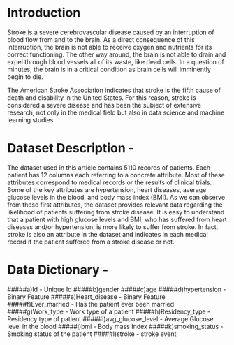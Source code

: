 # Introduction

Stroke is a severe cerebrovascular disease caused by an interruption of blood flow from and to
the brain. As a direct consequence of this interruption, the brain is not able to receive oxygen
and nutrients for its correct functioning. The other way around, the brain is not able to drain and
expel through blood vessels all of its waste, like dead cells. In a question of minutes, the brain is
in a critical condition as brain cells will imminently begin to die.

The American Stroke Association indicates that stroke is the fifth cause of death and disability in
the United States. For this reason, stroke is considered a severe disease and has been the
subject of extensive research, not only in the medical field but also in data science and machine
learning studies.

# Dataset Description -

The dataset used in this article contains 5110 records of patients. Each patient has 12 columns
each referring to a concrete attribute. Most of these attributes correspond to medical records or
the results of clinical trials. Some of the key attributes are hypertension, heart diseases, average
glucose levels in the blood, and body mass index (BMI). As we can observe from these first
attributes, the dataset provides relevant data regarding the likelihood of patients suffering from
stroke disease. It is easy to understand that a patient with high glucose levels and BMI, who has
suffered from heart diseases and/or hypertension, is more likely to suffer from stroke. In fact,
stroke is also an attribute in the dataset and indicates in each medical record if the patient
suffered from a stroke disease or not.

# Data Dictionary -

#####a)Id - Unique Id
#####b)gender
#####c)age
#####d)hypertension - Binary Feature
#####e)Heart_disease - Binary Feature
#####f)Ever_married - Has the patient ever been married
#####g)Work_type - Work type of a patient
#####h)Residency_type - Residency type of patient
#####i)avg_glucose_level - Average Glucose level in the blood
#####j)bmi - Body mass Index
#####k)smoking_status - Smoking status of the patient
#####l)stroke - stroke event
